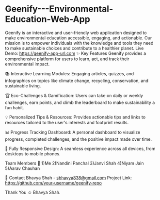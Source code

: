 # Geenify---Environmental-Education-Web-App
Geenify is an interactive and user-friendly web application designed to make environmental education accessible, engaging, and actionable. Our mission is to empower individuals with the knowledge and tools they need to make sustainable choices and contribute to a healthier planet.  Live Demo: https://geenify-app-url.com
✨ Key Features
Geenify provides a comprehensive platform for users to learn, act, and track their environmental impact.

📚 Interactive Learning Modules: Engaging articles, quizzes, and infographics on topics like climate change, recycling, conservation, and sustainable living.

🏆 Eco-Challenges & Gamification: Users can take on daily or weekly challenges, earn points, and climb the leaderboard to make sustainability a fun habit.

💡 Personalized Tips & Resources: Provides actionable tips and links to resources tailored to the user's interests and footprint results.

📊 Progress Tracking Dashboard: A personal dashboard to visualize progress, completed challenges, and the positive impact made over time.

📱 Fully Responsive Design: A seamless experience across all devices, from desktops to mobile phones.

Team Members 🚀
1)Me
2)Nandini Panchal
3)Janvi Shah
4)Niyam Jain
5)Aarav Chauhan


📧 Contact
Bhavya Shah - sbhavya838@gmail.com
Project Link: https://github.com/your-username/geenify-repo

Thank You ☺️
Bhavya Shah.
